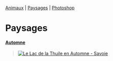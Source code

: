 [Animaux](/animaux#readme) | [Paysages](/paysages#readme) | [Photoshop](/photoshop#readme)

# Paysages

#### [Automne](/paysages/automne#readme)
> [![Le Lac de la Thuile en Automne - Savoie](https://images.weserv.nl/?url=https://raw.githubusercontent.com/olivier3lanc/photographies/master/paysages/automne/lac_thuile_automne_mg_6008__mg_6012-5-images_size_3200x1600.webp&output=webp&w=976&dpr=2&q=40)](https://images.weserv.nl/?url=https://raw.githubusercontent.com/olivier3lanc/photographies/master/paysages/automne/lac_thuile_automne_mg_6008__mg_6012-5-images_size_3200x1600.webp&output=webp&w=976&dpr=2&q=40)



